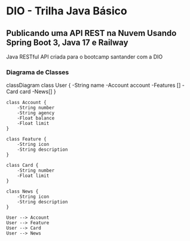# DIO - Trilha Java Básico
## Publicando uma API REST na Nuvem Usando Spring Boot 3, Java 17 e Railway
Java RESTful API criada para o bootcamp santander com a DIO

### Diagrama de Classes

classDiagram
    class User {
        -String name
        -Account account
        -Features []
        -Card card
        -News[]
    }
    
    class Account {
        -String number
        -String agency
        -Float balance
        -Float limit
    }
    
    class Feature {
        -String icon
        -String description
    }
    
    class Card {
        -String number
        -Float limit
    }
    
    class News {
        -String icon
        -String description
    }
    
    User --> Account
    User --> Feature
    User --> Card
    User --> News
